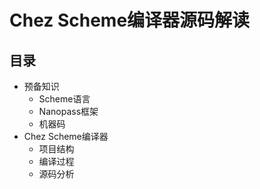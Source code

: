 # Chez Scheme编译器源码解读

## 目录

- 预备知识
  - Scheme语言
  - Nanopass框架
  - 机器码
- Chez Scheme编译器
  - 项目结构
  - 编译过程
  - 源码分析